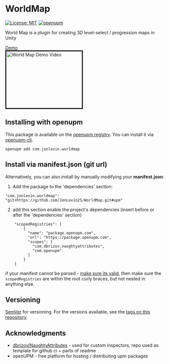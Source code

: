 # WorldMap
[![License: MIT](https://img.shields.io/badge/License-MIT-brightgreen.svg)](https://github.com/jonlevin25/WorldMap/blob/master/LICENSE)
[![openupm](https://img.shields.io/npm/v/com.jonlevin.worldmap?label=openupm&registry_uri=https://package.openupm.com)](https://openupm.com/packages/com.jonlevin.worldmap/)

World Map is a plugin for creating 3D level-select / progression maps in Unity

<a href="http://www.youtube.com/watch?feature=player_embedded&v=H9xcQNLpf4w" target="_blank">
Demo<br />
<img src="http://img.youtube.com/vi/H9xcQNLpf4w/0.jpg" 
alt="World Map Demo Video" width="240" height="180" border="3" /></a>

## Installing with openupm
This package is available on the [openupm registry](https://openupm.com). You can install it via [openupm-cli](https://github.com/openupm/openupm-cli).
```
openupm add com.jonlevin.worldmap
```

## Install via manifest.json (git url)
Alternatively, you can also install by manually modifying your **manifest.json**:<br />

1. Add the package to the 'dependencies' section:
```
"com.jonlevin.worldmap": "git+https://github.com/JonLevin25/WorldMap.git#upm"
```

2. add this section enable the project's dependencies (insert before or after the 'dependencies' section)
```
    "scopedRegistries": [
        {
          "name": "package.openupm.com",
          "url": "https://package.openupm.com",
          "scopes": [
            "com.dbrizov.naughtyattributes",
            "com.openupm"
          ]
        }
    ]
```

if your manifest cannot be parsed - [make sure its valid](https://jsonlint.com/), then make sure the `scopedRegistries` are within the root curly braces, but not nested in anything else.

## Versioning

[SemVer](http://semver.org/) for versioning. For the versions available, see the [tags on this repository](https://github.com/your/project/tags). 


## Acknowledgments

* [dbrizov/NaughtyAttributes](https://github.com/dbrizov/NaughtyAttributes/) -  used for custom inspectors, repo used as template for github ci + parts of readme
* openUPM - free platform for hosting / distributing upm packages

